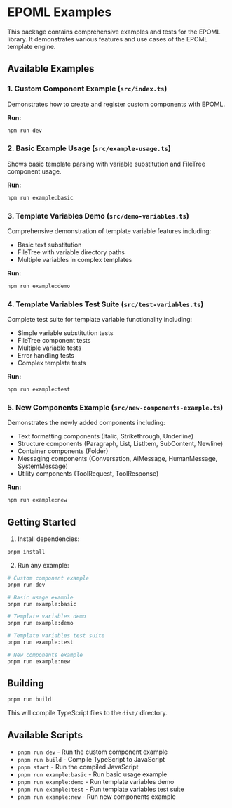 # EPOML Examples

This package contains comprehensive examples and tests for the EPOML library. It demonstrates various features and use cases of the EPOML template engine.

## Available Examples

### 1. Custom Component Example (`src/index.ts`)
Demonstrates how to create and register custom components with EPOML.

**Run:**
```bash
npm run dev
```

### 2. Basic Example Usage (`src/example-usage.ts`)
Shows basic template parsing with variable substitution and FileTree component usage.

**Run:**
```bash
npm run example:basic
```

### 3. Template Variables Demo (`src/demo-variables.ts`)
Comprehensive demonstration of template variable features including:
- Basic text substitution
- FileTree with variable directory paths
- Multiple variables in complex templates

**Run:**
```bash
npm run example:demo
```

### 4. Template Variables Test Suite (`src/test-variables.ts`)
Complete test suite for template variable functionality including:
- Simple variable substitution tests
- FileTree component tests
- Multiple variable tests
- Error handling tests
- Complex template tests

**Run:**
```bash
npm run example:test
```

### 5. New Components Example (`src/new-components-example.ts`)
Demonstrates the newly added components including:
- Text formatting components (Italic, Strikethrough, Underline)
- Structure components (Paragraph, List, ListItem, SubContent, Newline)
- Container components (Folder)
- Messaging components (Conversation, AiMessage, HumanMessage, SystemMessage)
- Utility components (ToolRequest, ToolResponse)

**Run:**
```bash
npm run example:new
```

## Getting Started

1. Install dependencies:
```bash
pnpm install
```

2. Run any example:
```bash
# Custom component example
pnpm run dev

# Basic usage example
pnpm run example:basic

# Template variables demo
pnpm run example:demo

# Template variables test suite
pnpm run example:test

# New components example
pnpm run example:new
```

## Building

```bash
pnpm run build
```

This will compile TypeScript files to the `dist/` directory.

## Available Scripts

- `pnpm run dev` - Run the custom component example
- `pnpm run build` - Compile TypeScript to JavaScript
- `pnpm start` - Run the compiled JavaScript
- `pnpm run example:basic` - Run basic usage example
- `pnpm run example:demo` - Run template variables demo
- `pnpm run example:test` - Run template variables test suite
- `pnpm run example:new` - Run new components example